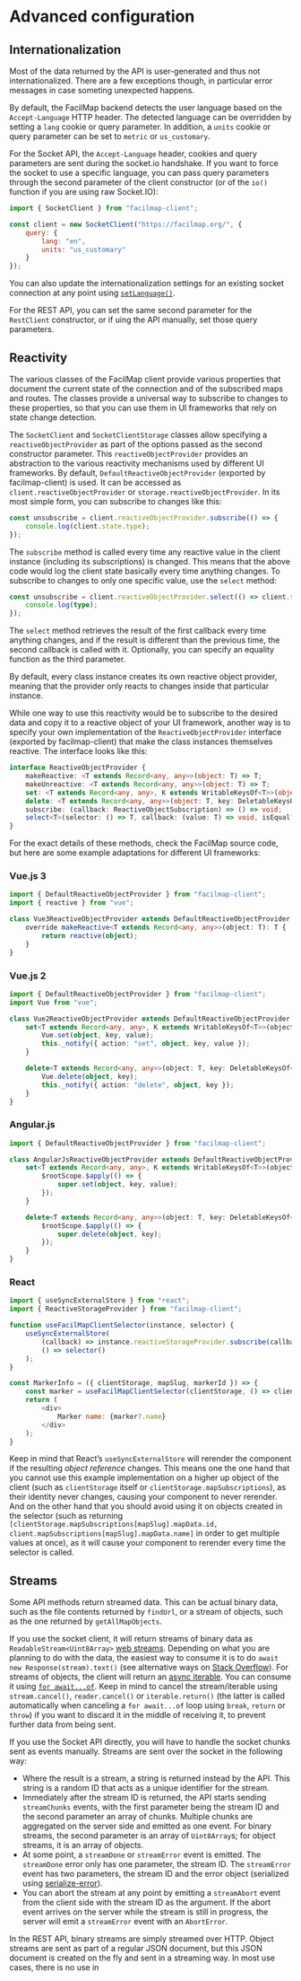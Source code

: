 # Advanced configuration

## Internationalization

Most of the data returned by the API is user-generated and thus not internationalized. There are a few exceptions though, in particular error messages in case someting unexpected happens.

By default, the FacilMap backend detects the user language based on the `Accept-Language` HTTP header. The detected language can be overridden by setting a `lang` cookie or query parameter. In addition, a `units` cookie or query parameter can be set to `metric` or `us_customary`.

For the Socket API, the `Accept-Language` header, cookies and query parameters are sent during the socket.io handshake. If you want to force the socket to use a specific language, you can pass query parameters through the second parameter of the client constructor (or of the `io()` function if you are using raw Socket.IO):
```js
import { SocketClient } from "facilmap-client";

const client = new SocketClient("https://facilmap.org/", {
	query: {
		lang: "en",
		units: "us_customary"
	}
});
```

You can also update the internationalization settings for an existing socket connection at any point using [`setLanguage()`](./methods#setlanguage-settings).

For the REST API, you can set the same second parameter for the `RestClient` constructor, or if uing the API manually, set those query parameters.

## Reactivity

The various classes of the FacilMap client provide various properties that document the current state of the connection and of the subscribed maps and routes. The classes provide a universal way to subscribe to changes to these properties, so that you can use them in UI frameworks that rely on state change detection.

The `SocketClient` and `SocketClientStorage` classes allow specifying a `reactiveObjectProvider` as part of the options passed as the second constructor parameter. This `reactiveObjectProvider` provides an abstraction to the various reactivity mechanisms used by different UI frameworks. By default, `DefaultReactiveObjectProvider` (exported by facilmap-client) is used. It can be accessed as `client.reactiveObjectProvider` or `storage.reactiveObjectProvider`. In its most simple form, you can subscribe to changes like this:

```typescript
const unsubscribe = client.reactiveObjectProvider.subscribe(() => {
	console.log(client.state.type);
});
```

The `subscribe` method is called every time any reactive value in the client instance (including its subscriptions) is changed. This means that the above code would log the client state basically every time anything changes. To subscribe to changes to only one specific value, use the `select` method:

```typescript
const unsubscribe = client.reactiveObjectProvider.select(() => client.state.type, (type) => {
	console.log(type);
});
```

The `select` method retrieves the result of the first callback every time anything changes, and if the result is different than the previous time, the second callback is called with it. Optionally, you can specify an equality function as the third parameter.

By default, every class instance creates its own reactive object provider, meaning that the provider only reacts to changes inside that particular instance.

While one way to use this reactivity would be to subscribe to the desired data and copy it to a reactive object of your UI framework, another way is to specify your own implementation of the `ReactiveObjectProvider` interface (exported by facilmap-client) that make the class instances themselves reactive. The interface looks like this:
```typescript
interface ReactiveObjectProvider {
	makeReactive: <T extends Record<any, any>>(object: T) => T;
	makeUnreactive: <T extends Record<any, any>>(object: T) => T;
	set: <T extends Record<any, any>, K extends WritableKeysOf<T>>(object: T, key: K, value: T[K]) => void;
	delete: <T extends Record<any, any>>(object: T, key: DeletableKeysOf<T>) => void;
	subscribe: (callback: ReactiveObjectSubscription) => () => void;
	select<T>(selector: () => T, callback: (value: T) => void, isEqual?: (a: T, b: T) => boolean): () => void;
}
```

For the exact details of these methods, check the FacilMap source code, but here are some example adaptations for different UI frameworks:

### Vue.js 3

```typescript
import { DefaultReactiveObjectProvider } from "facilmap-client";
import { reactive } from "vue";

class Vue3ReactiveObjectProvider extends DefaultReactiveObjectProvider {
	override makeReactive<T extends Record<any, any>>(object: T): T {
		return reactive(object);
	}
}
```

### Vue.js 2

```typescript
import { DefaultReactiveObjectProvider } from "facilmap-client";
import Vue from "vue";

class Vue2ReactiveObjectProvider extends DefaultReactiveObjectProvider {
	set<T extends Record<any, any>, K extends WritableKeysOf<T>>(object: T, key: K, value: T[K]): void {
		Vue.set(object, key, value);
		this._notify({ action: "set", object, key, value });
	}

	delete<T extends Record<any, any>>(object: T, key: DeletableKeysOf<T>): void {
		Vue.delete(object, key);
		this._notify({ action: "delete", object, key });
	}
}
```

### Angular.js

```typescript
import { DefaultReactiveObjectProvider } from "facilmap-client";

class AngularJsReactiveObjectProvider extends DefaultReactiveObjectProvider {
	set<T extends Record<any, any>, K extends WritableKeysOf<T>>(object: T, key: K, value: T[K]): void {
		$rootScope.$apply(() => {
			super.set(object, key, value);
		});
	}

	delete<T extends Record<any, any>>(object: T, key: DeletableKeysOf<T>): void {
		$rootScope.$apply(() => {
			super.delete(object, key);
		});
	}
}
```

### React

```javascript
import { useSyncExternalStore } from "react";
import { ReactiveStorageProvider } from "facilmap-client";

function useFacilMapClientSelector(instance, selector) {
	useSyncExternalStore(
		(callback) => instance.reactiveStorageProvider.subscribe(callback),
		() => selector()
	);
}

const MarkerInfo = ({ clientStorage, mapSlug, markerId }) => {
	const marker = useFacilMapClientSelector(clientStorage, () => clientStorage.mapSubscriptions[mapSlug].markers[markerId]);
	return (
		<div>
			Marker name: {marker?.name}
		</div>
	);
}
```

Keep in mind that React’s `useSyncExternalStore` will rerender the component if the resulting _object reference_ changes. This means one the one hand that you cannot use this example implementation on a higher up object of the client (such as `clientStorage` itself or `clientStorage.mapSubscriptions`), as their identity never changes, causing your component to never rerender. And on the other hand that you should avoid using it on objects created in the selector (such as returning `[clientStorage.mapSubscriptions[mapSlug].mapData.id, client.mapSubscriptions[mapSlug].mapData.name]` in order to get multiple values at once), as it will cause your component to rerender every time the selector is called.

## Streams

Some API methods return streamed data. This can be actual binary data, such as the file contents returned by `findUrl`, or a stream of objects, such as the one returned by `getAllMapObjects`.

If you use the socket client, it will return streams of binary data as `ReadableStream<Uint8Array>` [web streams](https://developer.mozilla.org/en-US/docs/Web/API/Streams_API). Depending on what you are planning to do with the data, the easiest way to consume it is to do `await new Response(stream).text()` (see alternative ways on [Stack Overflow](https://stackoverflow.com/a/72718732/242365)). For streams of objects, the client will return an [async iterable](https://developer.mozilla.org/en-US/docs/Web/JavaScript/Reference/Iteration_protocols#the_async_iterator_and_async_iterable_protocols). You can consume it using [`for await...of`](https://developer.mozilla.org/en-US/docs/Web/JavaScript/Reference/Statements/for-await...of). Keep in mind to cancel the stream/iterable using `stream.cancel()`, `reader.cancel()` or `iterable.return()` (the latter is called automatically when canceling a `for await...of` loop using `break`, `return` or `throw`) if you want to discard it in the middle of receiving it, to prevent further data from being sent.

If you use the Socket API directly, you will have to handle the socket chunks sent as events manually. Streams are sent over the socket in the following way:
* Where the result is a stream, a string is returned instead by the API. This string is a random ID that acts as a unique identifier for the stream.
* Immediately after the stream ID is returned, the API starts sending `streamChunks` events, with the first parameter being the stream ID and the second parameter an array of chunks. Multiple chunks are aggregated on the server side and emitted as one event. For binary streams, the second parameter is an array of `Uint8Array`s; for object streams, it is an array of objects.
* At some point, a `streamDone` or `streamError` event is emitted. The `streamDone` error only has one parameter, the stream ID. The `streamError` event has two parameters, the stream ID and the error object (serialized using [serialize-error](https://www.npmjs.com/package/serialize-error)).
* You can abort the stream at any point by emitting a `streamAbort` event from the client side with the stream ID as the argument. If the abort event arrives on the server while the stream is still in progress, the server will emit a `streamError` event with an `AbortError`.

In the REST API, binary streams are simply streamed over HTTP. Object streams are sent as part of a regular JSON document, but this JSON document is created on the fly and sent in a streaming way. In most use cases, there is no use in